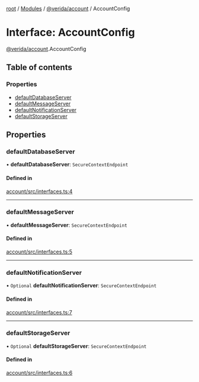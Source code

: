 [root](../README.md) / [Modules](../modules.md) / [@verida/account](../modules/verida_account.md) / AccountConfig

# Interface: AccountConfig

[@verida/account](../modules/verida_account.md).AccountConfig

## Table of contents

### Properties

- [defaultDatabaseServer](verida_account.AccountConfig.md#defaultdatabaseserver)
- [defaultMessageServer](verida_account.AccountConfig.md#defaultmessageserver)
- [defaultNotificationServer](verida_account.AccountConfig.md#defaultnotificationserver)
- [defaultStorageServer](verida_account.AccountConfig.md#defaultstorageserver)

## Properties

### defaultDatabaseServer

• **defaultDatabaseServer**: `SecureContextEndpoint`

#### Defined in

[account/src/interfaces.ts:4](https://github.com/verida/verida-js/blob/a39619b/packages/account/src/interfaces.ts#L4)

___

### defaultMessageServer

• **defaultMessageServer**: `SecureContextEndpoint`

#### Defined in

[account/src/interfaces.ts:5](https://github.com/verida/verida-js/blob/a39619b/packages/account/src/interfaces.ts#L5)

___

### defaultNotificationServer

• `Optional` **defaultNotificationServer**: `SecureContextEndpoint`

#### Defined in

[account/src/interfaces.ts:7](https://github.com/verida/verida-js/blob/a39619b/packages/account/src/interfaces.ts#L7)

___

### defaultStorageServer

• `Optional` **defaultStorageServer**: `SecureContextEndpoint`

#### Defined in

[account/src/interfaces.ts:6](https://github.com/verida/verida-js/blob/a39619b/packages/account/src/interfaces.ts#L6)
